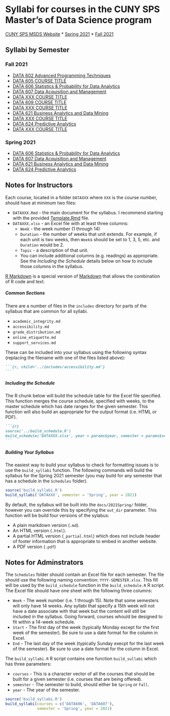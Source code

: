 Syllabi for courses in the CUNY SPS Master’s of Data Science program
================

[CUNY SPS MSDS
Website](https://sps.cuny.edu/academics/graduate/master-science-data-science-ms)
\* [Spring
2021](https://sps.cuny.edu/academics/academic-calendar/2020-2021-calendar/spring-2021)
\* [Fall
2021](https://sps.cuny.edu/academics/academic-calendar/2021-2022-calendar/fall-2021)

## Syllabi by Semester

### Fall 2021

-   [DATA 602 Advanced Programming
    Techniques](docs/2021Fall/DATA602-2021-Fall.pdf)
-   [DATA 605 COURSE TITLE](docs/2021Fall/DATA605-2021-Fall.pdf)
-   [DATA 606 Statistics & Probability for Data
    Analytics](docs/2021Fall/DATA606-2021-Fall.pdf)
-   [DATA 607 Data Acquisition and
    Management](docs/2021Fall/DATA607-2021-Fall.pdf)
-   [DATA XXX COURSE TITLE](docs/2021Fall/DATA608-2021-Fall.pdf)
-   [DATA 609 COURSE TITLE](docs/2021Fall/DATA609-2021-Fall.pdf)
-   [DATA XXX COURSE TITLE](docs/2021Fall/DATA620-2021-Fall.pdf)
-   [DATA 621 Business Analytics and Data
    Mining](docs/2021Fall/DATA621-2021-Fall.pdf)
-   [DATA XXX COURSE TITLE](docs/2021Fall/DATA622-2021-Fall.pdf)
-   [DATA 624 Predictive Analytics](docs/2021Fall/DATA624-2021-Fall.pdf)
-   [DATA XXX COURSE TITLE](docs/2021Fall/DATA698-2021-Fall.pdf)

### Spring 2021

-   [DATA 606 Statistics & Probability for Data
    Analytics](docs/2021Spring/DATA606-2021-Spring.pdf)
-   [DATA 607 Data Acquisition and
    Management](docs/2021Spring/DATA607-2021-Spring.pdf)
-   [DATA 621 Business Analytics and Data
    Mining](docs/2021Spring/DATA621-2021-Spring.pdf)
-   [DATA 624 Predictive
    Analytics](docs/2021Spring/DATA624-2021-Spring.pdf)

## Notes for Instructors

Each course, located in a folder `DATAXXX` where `XXX` is the course
number, should have at minimum two files:

-   `DATAXXX.Rmd` - the main document for the syllabus. I recommend
    starting with the provided [Template.Rmd](Template.Rmd) file.
-   `DATAXXX.xlsx` - an Excel file with at least three columns:
    -   `Week` - the week number (1 through 14)
    -   `Duration` - the number of weeks that unit extends. For example,
        if each unit is two weeks, then `Week`s should be set to 1, 3,
        5, etc. and `Duration` would be 2.
    -   `Topic` - a description of that unit.
    -   You can include additional columns (e.g. readings) as
        appropriate. See the *Including the Schedule* details below on
        how to include those columns in the syllabus.

[R Markdown](https://rmarkdown.rstudio.com) is a special version of
[Markdown](https://daringfireball.net/projects/markdown/) that allows
the combination of R code and text.

##### Common Sections

There are a number of files in the `includes` directory for parts of the
syllabus that are common for all syllabi.

-   `academic_integrity.md`
-   `accessibility.md`
-   `grade_distribution.md`
-   `online_etiquette.md`
-   `support_services.md`

These can be included into your syllabus using the following syntax
(replacing the filename with one of the files listed above):

```` markdown
```{r, child='../includes/accessibility.md'}
```
````

##### Including the Schedule

The R chunk below will build the schedule table for the Excel file
specified. This function merges the course schedule, specified with
weeks, to the master schedule which has date ranges for the given
semester. This function will also build an appropriate for the output
format (i.e. HTML or PDF).

```` markdown
```{r}
source('../build_schedule.R')
build_schedule('DATAXXX.xlsx', year = params$year, semester = params$semester)
```
````

##### Building Your Syllabus

The easiest way to build your syllabus to check for formatting issues is
to use the `build_syllabi` function. The following commands will build
the syllabus for the Spring 2021 semester (you may build for any
semester that has a schedule in the `Schedules` folder).

``` r
source('build_syllabi.R')
build_syllabi('DATAXXX', semester = 'Spring', year = 2021)
```

By default, the syllabus will be built into the `docs/2021Spring/`
folder, however you can override this by specifying the `out_dir`
parameter. This function will be build four versions of the sylabus:

-   A plain markdown version (`.md`).
-   An HTML version (`.html`).
-   A partial HTML version (`_partial.html`) which does not include
    header of footer information that is appropriate to embed in another
    website.
-   A PDF version (`.pdf`)

## Notes for Adminstrators

The `Schedules` folder should contain an Excel file for each semester.
The file should use the following naming convention:
`YYYY-SEMESTER.xlsx`. This fill will be used by the `build_schedule`
function in the `build_schedule.R` R script. The Excel file should have
one sheet with the following three columns:

-   `Week` - The week number (i.e. 1 through 15). Note that some
    semesters will only have 14 weeks. Any syllabi that specify a 15th
    week will not have a date associate with that week but the content
    will still be included in the syllabus. Going forward, courses
    whould be designed to fit within a 14-week schedule.
-   `Start` - The first day of the week (typically Monday except for the
    first week of the semester). Be sure to use a date format for the
    column in Excel.
-   `End` - The last day of the week (typically Sunday execpt for the
    last week of the semester). Be sure to use a date format for the
    column in Excel.

The `build_syllabi.R` R script contains one function `build_sullabi`
which has three parameters:

-   `courses` - This is a character vector of all the courses that
    should be built for a given semester (i.e. courses that are being
    offered).
-   `semester` - The semester to build, should either be `Spring` or
    `Fall`.
-   `year` - The year of the semester.

``` r
source('build_syllabi.R')
build_syllabi(courses = c('DATA606', 'DATA607'),
              semester = 'Spring', year = 2021)
```
